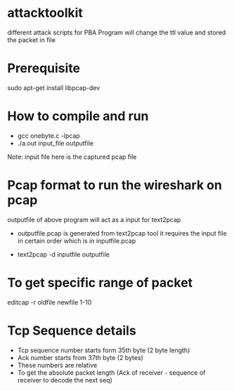 # attacktoolkit
different attack scripts for PBA
Program will change the ttl value and stored the packet in file

# Prerequisite

sudo apt-get install libpcap-dev

# How to compile and run

* gcc onebyte.c -lpcap
* ./a.out input_file outputfile

Note: input file here is the captured pcap file 

# Pcap format to run the wireshark on pcap

outputfile of above program will act as a input for text2pcap

* outputfile.pcap is generated from text2pcap tool it requires the 
input file in certain order which is in inputfile.pcap

* text2pcap -d inputfile outputfile

# To get specific range of packet

editcap -r oldfile newfile 1-10

# Tcp Sequence details

* Tcp sequence number starts form 35th byte (2 byte length)
* Ack number starts from 37th byte (2 bytes)
* These numbers are relative 
* To get the absolute packet length (Ack of receiver - sequence of receiver to decode the next seq)



